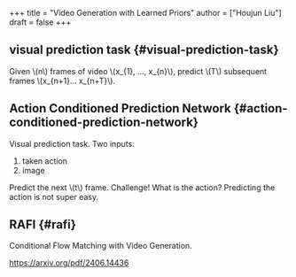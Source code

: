 +++
title = "Video Generation with Learned Priors"
author = ["Houjun Liu"]
draft = false
+++

## visual prediction task {#visual-prediction-task}

Given \\(n\\) frames of video \\(x\_{1}, ..., x\_{n}\\), predict \\(T\\) subsequent frames \\(x\_{n+1}... x\_{n+T}\\).


## Action Conditioned Prediction Network {#action-conditioned-prediction-network}

Visual prediction task. Two inputs:

1.  taken action
2.  image

Predict the next \\(t\\) frame. Challenge! What is the action? Predicting the action is not super easy.


## RAFI {#rafi}

Conditional Flow Matching with Video Generation.

<https://arxiv.org/pdf/2406.14436>
